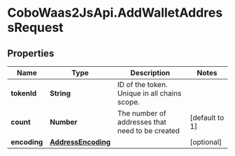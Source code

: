 # CoboWaas2JsApi.AddWalletAddressRequest

## Properties

Name | Type | Description | Notes
------------ | ------------- | ------------- | -------------
**tokenId** | **String** | ID of the token. Unique in all chains scope. | 
**count** | **Number** | The number of addresses that need to be created | [default to 1]
**encoding** | [**AddressEncoding**](AddressEncoding.md) |  | [optional] 


